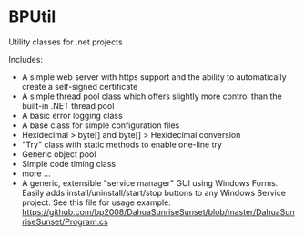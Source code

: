 # BPUtil
Utility classes for .net projects

Includes:
* A simple web server with https support and the ability to automatically create a self-signed certificate
* A simple thread pool class which offers slightly more control than the built-in .NET thread pool
* A basic error logging class
* A base class for simple configuration files
* Hexidecimal > byte[] and byte[] > Hexidecimal conversion
* "Try" class with static methods to enable one-line try
* Generic object pool
* Simple code timing class
* more ...
* A generic, extensible "service manager" GUI using Windows Forms.  Easily adds install/uninstall/start/stop buttons to any Windows Service project.  See this file for usage example: https://github.com/bp2008/DahuaSunriseSunset/blob/master/DahuaSunriseSunset/Program.cs
